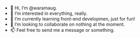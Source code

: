 - 👋 Hi, I’m @waramaug.
- 👀 I’m interested in everything, really.
- 🌱 I’m currently learning front-end developmen, just for fun!
- 💞️ I’m looking to collaborate on nothing at the moment.
- 📫 Feel free to send me a message or something.

<!---
waramaug/waramaug is a ✨ special ✨ repository because its `README.md` (this file) appears on your GitHub profile.
You can click the Preview link to take a look at your changes.
--->
